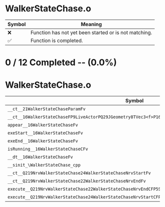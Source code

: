 # WalkerStateChase.o
| Symbol | Meaning 
| ------------- | ------------- 
| :x: | Function has not yet been started or is not matching. 
| :white_check_mark: | Function is completed. 


# 0 / 12 Completed -- (0.0%)
# WalkerStateChase.o
| Symbol | Decompiled? |
| ------------- | ------------- |
| `__ct__21WalkerStateChaseParamFv` | :x: |
| `__ct__16WalkerStateChaseFP9LiveActorPQ29JGeometry8TVec3<f>P16WalkerStateParamP21WalkerStateChaseParam` | :x: |
| `appear__16WalkerStateChaseFv` | :x: |
| `exeStart__16WalkerStateChaseFv` | :x: |
| `exeEnd__16WalkerStateChaseFv` | :x: |
| `isRunning__16WalkerStateChaseCFv` | :x: |
| `__dt__16WalkerStateChaseFv` | :x: |
| `__sinit_\WalkerStateChase_cpp` | :x: |
| `__ct__Q219NrvWalkerStateChase24WalkerStateChaseNrvStartFv` | :x: |
| `__ct__Q219NrvWalkerStateChase22WalkerStateChaseNrvEndFv` | :x: |
| `execute__Q219NrvWalkerStateChase22WalkerStateChaseNrvEndCFP5Spine` | :x: |
| `execute__Q219NrvWalkerStateChase24WalkerStateChaseNrvStartCFP5Spine` | :x: |
